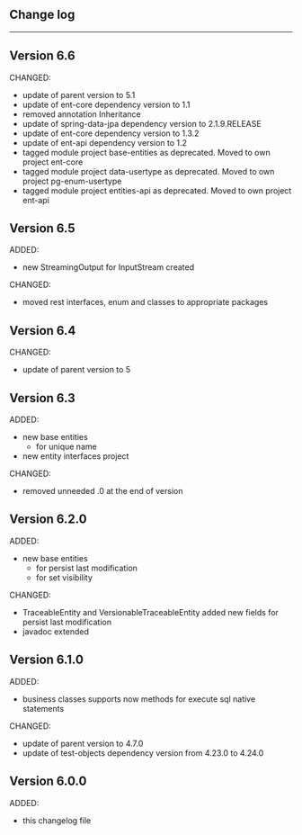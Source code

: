## Change log
----------------------

Version 6.6
-------------

CHANGED:

- update of parent version to 5.1
- update of ent-core dependency version to 1.1 
- removed annotation Inheritance
- update of spring-data-jpa dependency version to 2.1.9.RELEASE
- update of ent-core dependency version to 1.3.2
- update of ent-api dependency version to 1.2
- tagged module project base-entities as deprecated. Moved to own project ent-core
- tagged module project data-usertype as deprecated. Moved to own project pg-enum-usertype
- tagged module project entities-api as deprecated. Moved to own project ent-api

Version 6.5
-------------
ADDED:
 
- new StreamingOutput for InputStream created

CHANGED:

- moved rest interfaces, enum and classes to appropriate packages

Version 6.4
-------------

CHANGED:

- update of parent version to 5

Version 6.3
-------------

ADDED:
 
- new base entities
	- for unique name
- new entity interfaces project

CHANGED:

- removed unneeded .0 at the end of version

Version 6.2.0
-------------

ADDED:
 
- new base entities
	- for persist last modification
	- for set visibility
	
CHANGED:

- TraceableEntity and VersionableTraceableEntity added new fields for persist last modification
- javadoc extended

Version 6.1.0
-------------

ADDED:
 
- business classes supports now methods for execute sql native statements

CHANGED:

- update of parent version to 4.7.0
- update of test-objects dependency version from 4.23.0 to 4.24.0

Version 6.0.0
-------------

ADDED:
 
- this changelog file
